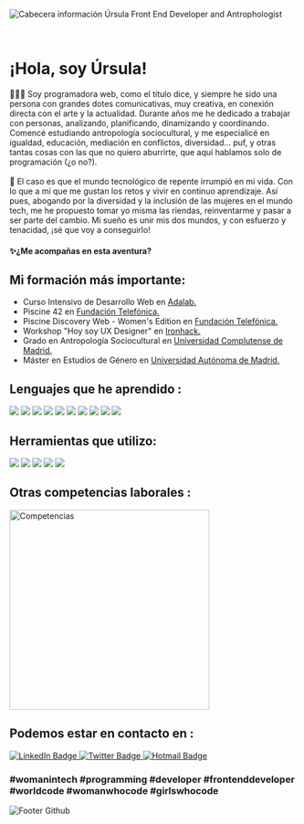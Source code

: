 ![Cabecera información Úrsula Front End Developer and Antrophologist](https://user-images.githubusercontent.com/113980852/229871158-27f065ed-824d-498e-a784-2921a97faf1f.png)
<br>
  

  
<br>
<h1>¡Hola, soy Úrsula!</h1>
👩🏻‍💻 Soy programadora web, como el título dice, y siempre he sido una persona con grandes dotes comunicativas, muy creativa, en conexión directa con el arte y la actualidad. Durante años me he dedicado a trabajar con personas, analizando, planificando, dinamizando y coordinando. Comencé estudiando antropología sociocultural, y me especialicé en igualdad, educación, mediación en conflictos, diversidad... puf, y otras tantas cosas con las que no quiero aburrirte, que aquí hablamos solo de programación (¿o no?).
<br>
   
<br>
🌄 El caso es que el mundo tecnológico de repente irrumpió en mi vida. Con lo que a mí que me gustan los retos y vivir en continuo aprendizaje. Así pues, abogando por la diversidad y la inclusión de las mujeres en el mundo tech, me he propuesto tomar yo misma las riendas, reinventarme y pasar a ser parte del cambio.
Mi sueño es unir mis dos mundos, y con esfuerzo y tenacidad, ¡sé que voy a conseguirlo!

<h4>✨¿Me acompañas en esta aventura?</h4>

<h2>Mi formación más importante:</h2>

- Curso Intensivo de Desarrollo Web en [Adalab.](https://adalab.es/)
- Piscine 42 en [Fundación Telefónica.](https://www.fundaciontelefonica.com/)
- Piscine  Discovery  Web - Women's Edition en [Fundación Telefónica.](https://www.fundaciontelefonica.com/)
- Workshop "Hoy soy UX Designer" en [Ironhack.](https://lp.ironhack.com/es/spain?utm_campaign=MAD_Spain_Madrid_Global_Search_Brand_ES&utm_source=google&utm_content=search-brand&utm_medium=cpc&utm_term=ironhack%20espa%C3%B1a&gclid=Cj0KCQjwla-hBhD7ARIsAM9tQKtDhVZlXqN2L-FfRRPok3yi16bGvbMwCGGgdRBanZ08zrLKhLLU3hIaAgmhEALw_wcB)
- Grado en Antropología Sociocultural en [Universidad Complutense de Madrid.](https://www.ucm.es/)
- Máster en Estudios de Género en [Universidad Autónoma de Madrid.](https://www.uam.es/uam/inicio)

<div>
<h2>Lenguajes que he aprendido :</h2>
   <img src="https://img.shields.io/badge/HTML5-E34F26?style=for-the-badge&logo=html5&logoColor=white"/>
     <img src="https://img.shields.io/badge/CSS3-1572B6?style=for-the-badge&logo=css3&logoColor=white"/>
     <img src="https://img.shields.io/badge/Sass-CC6699?style=for-the-badge&logo=sass&logoColor=white"/> 
 <img src="https://img.shields.io/badge/JavaScript-323330?style=for-the-badge&logo=javascript&logoColor=F7DF1E"/>
 <img src="https://img.shields.io/badge/React-20232A?style=for-the-badge&logo=react&logoColor=61DAFB"/>
   <img src="https://img.shields.io/badge/Node.js-43853D?style=for-the-badge&logo=node.js&logoColor=white"/>
   <img src="https://img.shields.io/badge/Express.js-404D59?style=for-the-badge&logo=Express&logoColor=white"/>
   <img src="https://img.shields.io/badge/SQLite-07405E?style=for-the-badge&logo=sqlite&logoColor=white"/>
 <img src="https://img.shields.io/badge/C-3EB5FF?style=for-the-badge&logo=C&logoColor=white"/>
  <img src="https://img.shields.io/badge/Bash-8E8E8E?style=for-the-badge&logo=BASH&logoColor=white"/>
</div>
<div>
<h2>Herramientas que utilizo:</h2>
  <img src="https://img.shields.io/badge/Visual_Studio_Code-0078D4?style=for-the-badge&logo=visual%20studio%20code&logoColor=white"/>
   <img src="https://img.shields.io/badge/NPM-cc3838?style=for-the-badge&logo=NPM&logoColor=white"/>
  <img src="https://img.shields.io/badge/GitHub-100000?style=for-the-badge&logo=github&logoColor=white"/>
   <img src="https://img.shields.io/badge/GIT-E44C30?style=for-the-badge&logo=git&logoColor=white"/>
  <img src="https://img.shields.io/badge/SLACK-4a154b?style=for-the-badge&logo=SLACK&logoColor=white"/>

   
</div>
<div>
 <h2>Otras competencias laborales :</h2>
 <img width="350" height="350" alt="Competencias" src="https://user-images.githubusercontent.com/113980852/229879936-2fd0c4d2-7bd2-494f-88e5-183f149fbce7.png"></img>
 
  <h2>Podemos estar en contacto en :</h2>
   <a href="https://www.linkedin.com/in/ursulaborregotoledano/">
    <img src="https://img.shields.io/badge/LinkedIn-purple?style=for-the-badge&logo=linkedin&logoColor=white" alt="LinkedIn Badge"/>
  </a>
    <a href="https://twitter.com/TweetHoneySweet">
    <img src="https://img.shields.io/badge/Twitter-3EB5FF?style=for-the-badge&logo=twitter&logoColor=white" alt="Twitter Badge"/>
  </a>
     </a>
     <a href="mailto:ursulaborrego@hotmail.com">
    <img src="https://img.shields.io/badge/Hotmail-blue?style=for-the-badge&logo=gmail&logoColor=white" alt="Hotmail Badge"/>
  </a>
  
 

</div>
<h3>#womanintech #programming #developer #frontenddeveloper #worldcode #womanwhocode #girlswhocode</h3>

![Footer Github](https://user-images.githubusercontent.com/113980852/229883842-8849d8bd-1ab3-4ff2-b4bd-56b996c147e2.png)
